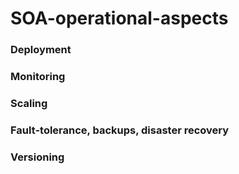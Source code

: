 # SOA-operational-aspects
### Deployment
### Monitoring
### Scaling
### Fault-tolerance, backups, disaster recovery
### Versioning
